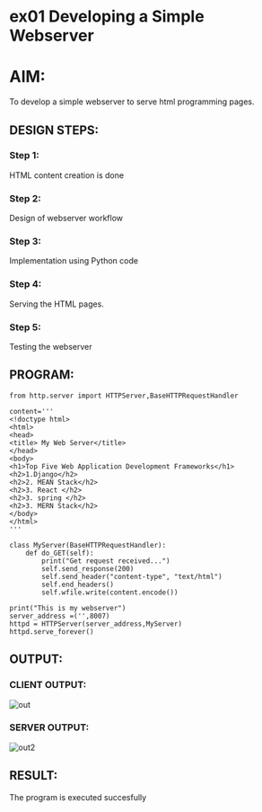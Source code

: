 #  ex01 Developing a Simple Webserver

# AIM:

To develop a simple webserver to serve html programming pages.

## DESIGN STEPS:

### Step 1:

HTML content creation is done

### Step 2:

Design of webserver workflow

### Step 3:

Implementation using Python code

### Step 4:

Serving the HTML pages.

### Step 5:

Testing the webserver

## PROGRAM:
```
from http.server import HTTPServer,BaseHTTPRequestHandler

content='''
<!doctype html>
<html>
<head>
<title> My Web Server</title>
</head>
<body>
<h1>Top Five Web Application Development Frameworks</h1>
<h2>1.Django</h2>
<h2>2. MEAN Stack</h2>
<h2>3. React </h2>
<h2>3. spring </h2>
<h2>3. MERN Stack</h2>
</body>
</html>
'''

class MyServer(BaseHTTPRequestHandler):
    def do_GET(self):
        print("Get request received...")
        self.send_response(200) 
        self.send_header("content-type", "text/html")       
        self.end_headers()
        self.wfile.write(content.encode())

print("This is my webserver") 
server_address =('',8007)
httpd = HTTPServer(server_address,MyServer)
httpd.serve_forever()
```

## OUTPUT:
### CLIENT OUTPUT:
![out](https://github.com/Gowtham-jk/webserver/assets/147473120/df720e68-c843-4553-bef5-652bc91eb9d3)

### SERVER OUTPUT:
![out2](https://github.com/Gowtham-jk/webserver/assets/147473120/5130c7da-ab30-4652-881f-dcd57f99c416)

## RESULT:
The program is executed succesfully
